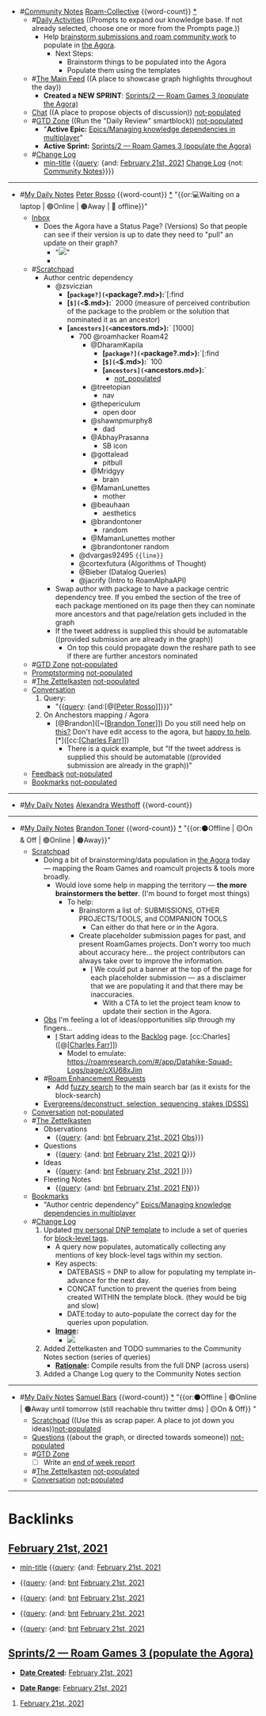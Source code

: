 - #[Community Notes](<Community Notes.md>) [Roam-Collective](<Roam-Collective.md>) {{word-count}} [*]([rc](<rc.md>)) 
    - #[Daily Activities](<Daily Activities.md>) ((Prompts to expand our knowledge base. If not already selected, choose one or more from the Prompts page.))
        - Help [brainstorm submissions and roam community work](((78frD4ZM9))) to populate in [the Agora](https://roamresearch.com/#/app/The-Roaman-Agora).
            - Next Steps:
                - Brainstorm things to be populated into the Agora
                - Populate them using the templates
    - #[The Main Feed](<The Main Feed.md>) ((A place to showcase graph highlights throughout the day))  
        - **Created a NEW SPRINT**: [Sprints/2 — Roam Games 3 (populate the Agora)](<Sprints/2 — Roam Games 3 (populate the Agora).md>)
    - [Chat](<Chat.md>) ((A place to propose objects of discussion)) [not-populated](<not-populated.md>)
    - #[GTD Zone](<GTD Zone.md>) ((Run the "Daily Review" smartblock)) [not-populated](<not-populated.md>) 
        - "**Active Epic:** [Epics/Managing knowledge dependencies in multiplayer](<Epics/Managing knowledge dependencies in multiplayer.md>)"
        - **Active Sprint:** [Sprints/2 — Roam Games 3 (populate the Agora)](<Sprints/2 — Roam Games 3 (populate the Agora).md>)
    - #[Change Log](<Change Log.md>)
        - [min-title](<min-title.md>) {{[query](<query.md>): {and: [February 21st, 2021](<February 21st, 2021.md>) [Change Log](<Change Log.md>) {not: [Community Notes](<Community Notes.md>)}}}}
- ---
- #[My Daily Notes](<My Daily Notes.md>) [Peter Rosso](<Peter Rosso.md>) {{word-count}} [*]([ptr](<ptr.md>))   "{{or:💻Waiting on a laptop | 🟢Online | 🟠Away | 🚫 offline}}"
    - [Inbox](<Inbox.md>)
        - Does the Agora have a Status Page? (Versions) So that people can see if their version is up to date they need to "pull" an update on their graph?
            - "![](https://firebasestorage.googleapis.com/v0/b/firescript-577a2.appspot.com/o/imgs%2Fapp%2FRoam-Collective%2FJzaAhAR6Ac.png?alt=media&token=b18eadcf-0f2a-4128-b8e3-ce370f31e27b)"
            - 
    - #[Scratchpad](<Scratchpad.md>) 
        - Author centric dependency
            - @zsviczian
                - **[`package?](<`package?.md>):**`[:find
                - **[`$](<`$.md>):**` 2000 (measure of perceived contribution of the  package to the problem or the solution that nominated it as an ancestor)
                - **[`ancestors](<`ancestors.md>):**` [1000]
                    - 700 @roamhacker Roam42
                        - @DharamKapila
                            - **[`package?](<`package?.md>):**`[:find
                            - **[`$](<`$.md>):**` 100
                            - **[`ancestors](<`ancestors.md>):**`
                                - [not_populated](<not_populated.md>)
                        - @treetopian
                            - nav
                        - @thepericulum
                            - open door
                        - @shawnpmurphy8
                            - dad
                        - @AbhayPrasanna
                            - SB icon
                        - @gottalead
                            - pitbull
                        - @Mridgyy
                            - brain
                        - @MamanLunettes
                            - mother
                        - @beauhaan
                            - aesthetics
                        - @brandontoner
                            - random
                        - @MamanLunettes mother
                        - @brandontoner random
                    - @dvargas92495 `{{line}}`
                    - @cortexfutura (Algorithms of Thought)
                    - @Bieber (Datalog Queries)
                    - @jacrify (Intro to RoamAlphaAPI)
            - Swap author with package to have a package centric dependency tree. If you embed the section of the tree of each package mentioned on its page then they can nominate more ancestors and that page/relation gets included in the graph
            - If the tweet address is supplied this should be automatable ((provided submission are already in the graph))
                - On top this could propagate down the reshare path to see if there are further ancestors nominated
    - #[GTD Zone](<GTD Zone.md>) [not-populated](<not-populated.md>)
    - [Promptstorming](<Promptstorming.md>) [not-populated](<not-populated.md>)
    - #[The Zettelkasten](<The Zettelkasten.md>) [not-populated](<not-populated.md>)
    - [Conversation](<Conversation.md>) 
        1. Query:
            - "{{[query](<query.md>): {and:[@[[Peter Rosso](<@[[Peter Rosso.md>)]]}}}"
        2. On Anchestors mapping / Agora
            - [@Brandon]([~[[Brandon Toner](<~[[Brandon Toner.md>)]]) Do you still need help on [this?](((78frD4ZM9))) Don't have edit access to the agora, but [happy to help](((CzK5R-3Z6))). [*]([cc:[[Charles Farr](<cc:[[Charles Farr.md>)]])
                - There is a quick example, but "If the tweet address is supplied this should be automatable ((provided submission are already in the graph))"
    - [Feedback](<Feedback.md>)  [not-populated](<not-populated.md>)
    - [Bookmarks](<Bookmarks.md>) [not-populated](<not-populated.md>)
- ---
- #[My Daily Notes](<My Daily Notes.md>) [Alexandra Westhoff](<Alexandra Westhoff.md>) {{word-count}}
- ---
- #[My Daily Notes](<My Daily Notes.md>) [Brandon Toner](<Brandon Toner.md>) {{word-count}} [*]([bnt](<bnt.md>)) "{{or:⚫️Offline | 🟡On & Off | 🟢Online | 🟠Away}}"
    - [Scratchpad](<Scratchpad.md>) 
        - Doing a bit of brainstorming/data population in [the Agora](https://roamresearch.com/#/app/The-Roaman-Agora) today — mapping the Roam Games and roamcult projects & tools more broadly.
            - Would love some help in mapping the territory — **the more brainstormers the better**. (I'm bound to forget most things)
                - To help: 
                    - Brainstorm a list of: SUBMISSIONS, OTHER PROJECTS/TOOLS, and COMPANION TOOLS
                        - Can either do that here or in the Agora.
                    - Create placeholder submission pages for past, and present RoamGames projects. Don't worry too much about accuracy here... the project contributors can always take over to improve the information.
                        - [I](<I.md>) We could put a banner at the top of the page for each placeholder submission — as a disclaimer that we are populating it and that there may be inaccuracies.
                            - With a CTA to let the project team know to update their section in the Agora.
        - [Obs](<Obs.md>) I'm feeling a lot of ideas/opportunities slip through my fingers...
            - [I](<I.md>) Start adding ideas to the [Backlog](<Backlog.md>) page. [cc:Charles]([@[[Charles Farr](<@[[Charles Farr.md>)]])
                - Model to emulate: https://roamresearch.com/#/app/Datahike-Squad-Logs/page/cXU68xJim
        - #[Roam Enhancement Requests](<Roam Enhancement Requests.md>)
            - Add [fuzzy search](<fuzzy search.md>) to the main search bar (as it exists for the block-search)
        - [Evergreens/deconstruct, selection, sequencing, stakes (DSSS)](<Evergreens/deconstruct, selection, sequencing, stakes (DSSS).md>)
    - [Conversation](<Conversation.md>) [not-populated](<not-populated.md>)
    - #[The Zettelkasten](<The Zettelkasten.md>)
        - Observations
            - {{[query](<query.md>): {and: [bnt](<bnt.md>) [February 21st, 2021](<February 21st, 2021.md>) [Obs](<Obs.md>)}}}
        - Questions 
            - {{[query](<query.md>): {and: [bnt](<bnt.md>) [February 21st, 2021](<February 21st, 2021.md>) [Q](<Q.md>)}}}
        - Ideas
            - {{[query](<query.md>): {and: [bnt](<bnt.md>) [February 21st, 2021](<February 21st, 2021.md>) [I](<I.md>)}}}
        - Fleeting Notes
            - {{[query](<query.md>): {and: [bnt](<bnt.md>) [February 21st, 2021](<February 21st, 2021.md>) [FN](<FN.md>)}}}
    - [Bookmarks](<Bookmarks.md>)
        - "Author centric dependency" [Epics/Managing knowledge dependencies in multiplayer](<Epics/Managing knowledge dependencies in multiplayer.md>)
    - #[Change Log](<Change Log.md>) 
        1. Updated [my personal DNP template](((VyS8OjXZx))) to include a set of queries for [block-level tags](<block-level tags.md>). 
            - A query now populates, automatically collecting any mentions of key block-level tags within my section.
            - Key aspects:
                - DATEBASIS = DNP to allow for populating my template in-advance for the next day.
                - CONCAT function to prevent the queries from being created WITHIN the template block. (they would be big and slow)
                - DATE:today to auto-populate the correct day for the queries upon population.
            - **[Image](<Image.md>):**
                - ![](https://firebasestorage.googleapis.com/v0/b/firescript-577a2.appspot.com/o/imgs%2Fapp%2FRoam-Collective%2FZKXVPFSKtA.png?alt=media&token=7ceaa27c-b2b0-440e-b33b-507602d81d1c)
        2. Added Zettelkasten and TODO summaries to the Community Notes section (series of queries)
            - **[Rationale](<Rationale.md>):** Compile results from the full DNP (across users)
        3. Added a Change Log query to the Community Notes section
- ---
- #[My Daily Notes](<My Daily Notes.md>) [Samuel Bars](<Samuel Bars.md>) {{word-count}} [*]([smb](<smb.md>)) "{{or:⚫️Offline | 🟢Online | 🟠Away until tomorrow (still reachable thru twitter dms) | 🟡On & Off}} "
    - [Scratchpad](<Scratchpad.md>) ((Use this as scrap paper. A place to jot down you ideas))[not-populated](<not-populated.md>)
    - [Questions](<Questions.md>) ((about the graph, or directed towards someone)) [not-populated](<not-populated.md>)
    - #[GTD Zone](<GTD Zone.md>)
        - [ ] Write an [end of week report](((dFbvCf9ei)))
    - #[The Zettelkasten](<The Zettelkasten.md>) [not-populated](<not-populated.md>)
    - [Conversation](<Conversation.md>) [not-populated](<not-populated.md>)
- ---

# Backlinks
## [February 21st, 2021](<February 21st, 2021.md>)
- [min-title](<min-title.md>) {{[query](<query.md>): {and: [February 21st, 2021](<February 21st, 2021.md>)

- {{[query](<query.md>): {and: [bnt](<bnt.md>) [February 21st, 2021](<February 21st, 2021.md>)

- {{[query](<query.md>): {and: [bnt](<bnt.md>) [February 21st, 2021](<February 21st, 2021.md>)

- {{[query](<query.md>): {and: [bnt](<bnt.md>) [February 21st, 2021](<February 21st, 2021.md>)

- {{[query](<query.md>): {and: [bnt](<bnt.md>) [February 21st, 2021](<February 21st, 2021.md>)

## [Sprints/2 — Roam Games 3 (populate the Agora)](<Sprints/2 — Roam Games 3 (populate the Agora).md>)
- **[Date Created](<Date Created.md>):** [February 21st, 2021](<February 21st, 2021.md>)

- **[Date Range](<Date Range.md>):** [February 21st, 2021](<February 21st, 2021.md>)

1. [February 21st, 2021](<February 21st, 2021.md>)

